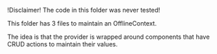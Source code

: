 !Disclaimer!
The code in this folder was never tested!

This folder has 3 files to maintain an OfflineContext.

The idea is that the provider is wrapped around components that have CRUD actions to maintain their values.

